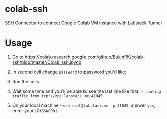 # colab-ssh
SSH Connector to connect Google Colab VM instance with Labstack Tunnel

# Usage

1. Go to https://colab.research.google.com/github/BukinPK/colab-ssh/blob/master/Colab_ssh.ipynb

2. In second cell change `password` to password you'd like;

3. Run the cells

4. Wait some time and you'll be able to see the last line like that: `⇨ routing traffic from tcp://zoe.labstack.me:41045`

5. On your local machine - `ssh root@labstack.me -p 41045`, answer `yes`, enter your `[PASSWORD]`
